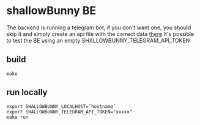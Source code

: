 # shallowBunny BE

The backend is running a telegram bot, if you don't want one, you should skip it and simply create an api file with the correct data [there](/fe/public)
It's possible to test the BE using an empty SHALLOWBUNNY_TELEGRAM_API_TOKEN

## build

```
make
```

## run locally

```
export SHALLOWBUNNY_LOCALHOST=`hostname`
export SHALLOWBUNNY_TELEGRAM_API_TOKEN="xxxxx"
make run
```
